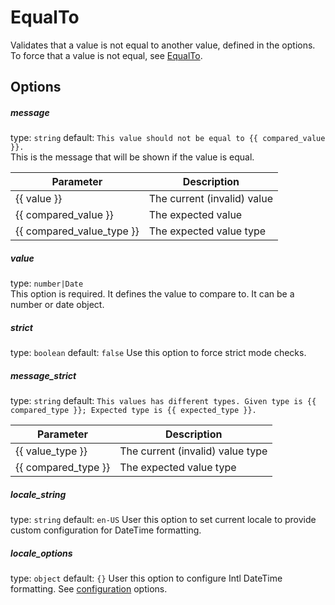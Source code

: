 # EqualTo
Validates that a value is not equal to another value, defined in the options. To force that a value is not 
equal, see [EqualTo](EqualTo.md).

## Options

##### message
type: `string` default: `This value should not be equal to {{ compared_value }}.`  
This is the message that will be shown if the value is equal.

| Parameter | Description |
|---|---|
| {{ value }} | The current (invalid) value
| {{ compared_value }} | The expected value
| {{ compared_value_type }} | The expected value type

##### value
type: `number|Date`  
This option is required. It defines the value to compare to. It can be a number or date object.

##### strict
type: `boolean` default: `false` 
Use this option to force strict mode checks.

##### message_strict
type: `string` default: `This values has different types. Given type is {{ compared_type }}; Expected type is {{ expected_type }}.`

| Parameter | Description |
|---|---|
| {{ value_type }} | The current (invalid) value type
| {{ compared_type }} | The expected value type

##### locale_string
type: `string` default: `en-US`
User this option to set current locale to provide custom configuration for DateTime formatting.

##### locale_options
type: `object` default: `{}`
User this option to configure Intl DateTime formatting. 
See [configuration](https://developer.mozilla.org/en-US/docs/Web/JavaScript/Reference/Global_Objects/DateTimeFormat) options.
